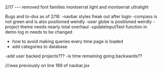 
2/17 --- removed font families montserrat light and montserrat ultralight

Bugs and to-dos as of 2/18:
  -navbar styles freak out after login
  -compass is not green and is also positioned weirdly
  -user globe is positioned weirdly
  -project theme needs nearly total overhaul
  -updateInputText function in demo log in needs to be changed

  - how to avoid making queries every time page is loaded
  - add categories to database

-add user backed projects???
-is time remaining going backwards??


<form className="search-form" onSubmit={this.searchProjects}> ///was previously on line 189 of navbar.jsx
